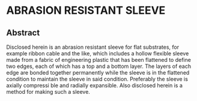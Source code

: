 # ABRASION RESISTANT SLEEVE

## Abstract
Disclosed herein is an abrasion resistant sleeve for flat substrates, for example ribbon cable and the like, which includes a hollow flexible sleeve made from a fabric of engineering plastic that has been flattened to define two edges, each of which has a top and a bottom layer. The layers of each edge are bonded together permanently while the sleeve is in the flattened condition to maintain the sleeve in said condition. Preferably the sleeve is axially compressi ble and radially expansible. Also disclosed herein is a method for making such a sleeve.